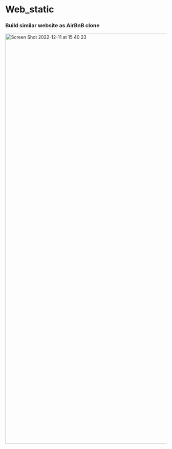 # Web_static

### Build similar website as AirBnB clone  
<img width="1280" alt="Screen Shot 2022-12-11 at 15 40 23" src="https://user-images.githubusercontent.com/107026397/206904119-e86bd98d-63eb-4a91-b3de-d535f83064b7.png">
